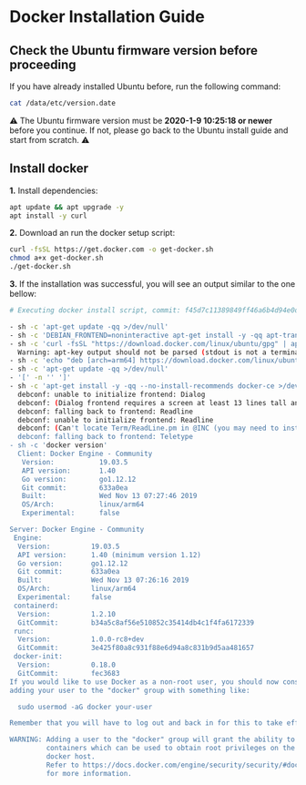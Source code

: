 # Docker Installation Guide

## Check the Ubuntu firmware version before proceeding

If you have already installed Ubuntu before, run the following command:

```sh
cat /data/etc/version.date
```

⚠️ The Ubuntu firmware version must be **2020-1-9 10:25:18 or newer** before you continue. If not, please go back to the Ubuntu install guide and start from scratch. ⚠️

## Install docker

**1.** Install dependencies:

```sh
apt update && apt upgrade -y
apt install -y curl
```

**2.** Download an run the docker setup script:

```sh
curl -fsSL https://get.docker.com -o get-docker.sh
chmod a+x get-docker.sh
./get-docker.sh
```

**3.** If the installation was successful, you will see an output similar to the one bellow:

```sh
# Executing docker install script, commit: f45d7c11389849ff46a6b4d94e0dd1ffebca32c1

- sh -c 'apt-get update -qq >/dev/null'
- sh -c 'DEBIAN_FRONTEND=noninteractive apt-get install -y -qq apt-transport-https ca-certificates curl >/dev/null'
- sh -c 'curl -fsSL "https://download.docker.com/linux/ubuntu/gpg" | apt-key add -qq - >/dev/null'
  Warning: apt-key output should not be parsed (stdout is not a terminal)
- sh -c 'echo "deb [arch=arm64] https://download.docker.com/linux/ubuntu bionic stable" > /etc/apt/sources.list.d/docker.list'
- sh -c 'apt-get update -qq >/dev/null'
- '[' -n '' ']'
- sh -c 'apt-get install -y -qq --no-install-recommends docker-ce >/dev/null'
  debconf: unable to initialize frontend: Dialog
  debconf: (Dialog frontend requires a screen at least 13 lines tall and 31 columns wide.)
  debconf: falling back to frontend: Readline
  debconf: unable to initialize frontend: Readline
  debconf: (Can't locate Term/ReadLine.pm in @INC (you may need to install the Term::ReadLine module) (@INC contains: /etc/perl /usr/local/lib/aarch64-linux-gnu/perl/5.26.1 /usr/local/share/perl/5.26.1 /usr/lib/aarch64-linux-gnu/perl5/5.26 /usr/share/perl5 /usr/lib/aarch64-linux-gnu/perl/5.26 /usr/share/perl/5.26 /usr/local/lib/site_perl /usr/lib/aarch64-linux-gnu/perl-base) at /usr/share/perl5/Debconf/FrontEnd/Readline.pm line 7, <> line 3.)
  debconf: falling back to frontend: Teletype
- sh -c 'docker version'
  Client: Docker Engine - Community
   Version:           19.03.5
   API version:       1.40
   Go version:        go1.12.12
   Git commit:        633a0ea
   Built:             Wed Nov 13 07:27:46 2019
   OS/Arch:           linux/arm64
   Experimental:      false

Server: Docker Engine - Community
 Engine:
  Version:          19.03.5
  API version:      1.40 (minimum version 1.12)
  Go version:       go1.12.12
  Git commit:       633a0ea
  Built:            Wed Nov 13 07:26:16 2019
  OS/Arch:          linux/arm64
  Experimental:     false
 containerd:
  Version:          1.2.10
  GitCommit:        b34a5c8af56e510852c35414db4c1f4fa6172339
 runc:
  Version:          1.0.0-rc8+dev
  GitCommit:        3e425f80a8c931f88e6d94a8c831b9d5aa481657
 docker-init:
  Version:          0.18.0
  GitCommit:        fec3683
If you would like to use Docker as a non-root user, you should now consider
adding your user to the "docker" group with something like:

  sudo usermod -aG docker your-user

Remember that you will have to log out and back in for this to take effect!

WARNING: Adding a user to the "docker" group will grant the ability to run
         containers which can be used to obtain root privileges on the
         docker host.
         Refer to https://docs.docker.com/engine/security/security/#docker-daemon-attack-surface
         for more information.
```
